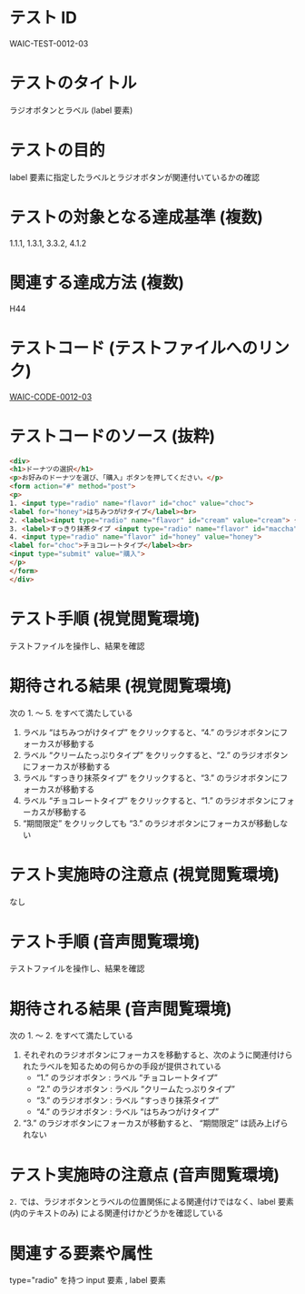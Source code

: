 # テスト ID

WAIC-TEST-0012-03

# テストのタイトル

ラジオボタンとラベル (label 要素)

# テストの目的

label 要素に指定したラベルとラジオボタンが関連付いているかの確認

# テストの対象となる達成基準 (複数)

1.1.1, 1.3.1, 3.3.2, 4.1.2

# 関連する達成方法 (複数)

H44

# テストコード (テストファイルへのリンク)

[WAIC-CODE-0012-03](https://waic.github.io/as_test/WAIC-CODE/WAIC-CODE-0012-03.html)

# テストコードのソース (抜粋)

```html
<div>
<h1>ドーナツの選択</h1>
<p>お好みのドーナツを選び、「購入」ボタンを押してください。</p>
<form action="#" method="post">
<p>
1. <input type="radio" name="flavor" id="choc" value="choc">
<label for="honey">はちみつがけタイプ</label><br>
2. <label><input type="radio" name="flavor" id="cream" value="cream"> クリームたっぷりタイプ</label><br>
3. <label>すっきり抹茶タイプ <input type="radio" name="flavor" id="maccha" value="maccha"></label> 期間限定<br>
4. <input type="radio" name="flavor" id="honey" value="honey">
<label for="choc">チョコレートタイプ</label><br>
<input type="submit" value="購入">
</p>
</form>
</div>

```

# テスト手順 (視覚閲覧環境)

テストファイルを操作し、結果を確認

# 期待される結果 (視覚閲覧環境)

次の 1. 〜 5. をすべて満たしている

1. ラベル “はちみつがけタイプ” をクリックすると、“4.” のラジオボタンにフォーカスが移動する
2. ラベル “クリームたっぷりタイプ” をクリックすると、“2.” のラジオボタンにフォーカスが移動する
3. ラベル “すっきり抹茶タイプ” をクリックすると、“3.” のラジオボタンにフォーカスが移動する
4. ラベル “チョコレートタイプ” をクリックすると、“1.” のラジオボタンにフォーカスが移動する
5. “期間限定” をクリックしても “3.” のラジオボタンにフォーカスが移動しない

# テスト実施時の注意点 (視覚閲覧環境)

なし

# テスト手順 (音声閲覧環境)

テストファイルを操作し、結果を確認

# 期待される結果 (音声閲覧環境)

次の 1. 〜 2. をすべて満たしている

1. それぞれのラジオボタンにフォーカスを移動すると、次のように関連付けられたラベルを知るための何らかの手段が提供されている
    - “1.” のラジオボタン : ラベル “チョコレートタイプ”
    - “2.” のラジオボタン : ラベル “クリームたっぷりタイプ”
    - “3.” のラジオボタン : ラベル “すっきり抹茶タイプ”
    - “4.” のラジオボタン : ラベル “はちみつがけタイプ”
2. “3.” のラジオボタンにフォーカスが移動すると、 “期間限定” は読み上げられない

# テスト実施時の注意点 (音声閲覧環境)

`2.` では、ラジオボタンとラベルの位置関係による関連付けではなく、label 要素 (内のテキストのみ) による関連付けかどうかを確認している

# 関連する要素や属性

type="radio" を持つ input 要素 , label 要素
